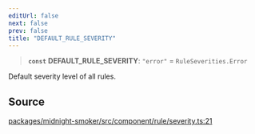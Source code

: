 ```yaml
---
editUrl: false
next: false
prev: false
title: "DEFAULT_RULE_SEVERITY"
---
```


> **`const`** **DEFAULT\_RULE\_SEVERITY**: `"error"` = `RuleSeverities.Error`

Default severity level of all rules.

## Source

[packages/midnight-smoker/src/component/rule/severity.ts:21](https://github.com/boneskull/midnight-smoker/blob/417858b/packages/midnight-smoker/src/component/rule/severity.ts#L21)
